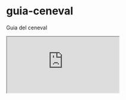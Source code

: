 # guia-ceneval

Guia del ceneval

<iframe src="https://docs.google.com/document/d/1GH4B__EDBI_horAVrqEzF3IsO2rImT0a5LaNLpFN2Os/pub?embedded=true"></iframe>
